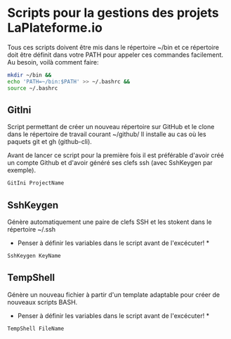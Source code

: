 # Scripts pour la gestions des projets LaPlateforme.io
Tous ces scripts doivent être mis dans le répertoire ~/bin
et ce répertoire doit être définit dans votre PATH pour appeler ces commandes
facilement. Au besoin, voilà comment faire:
```bash
mkdir ~/bin &&
echo 'PATH=~/bin:$PATH' >> ~/.bashrc &&
source ~/.bashrc
```

## GitIni
Script permettant de créer un nouveau répertoire sur GitHub et le clone
dans le répertoire de travail courant ~/github/
Il installe au cas où les paquets git et gh (github-cli).

Avant de lancer ce script pour la première fois il est préférable d'avoir
créé un compte Github et d'avoir généré ses clefs ssh (avec SshKeygen par exemple).

```bash
GitIni ProjectName
```

## SshKeygen
Génère automatiquement une paire de clefs SSH et les
stokent dans le répertoire ~/.ssh
* Penser à définir les variables dans le script avant de l'excécuter! *
```bash
SshKeygen KeyName
```

## TempShell
Génère un nouveau fichier à partir d'un template adaptable
pour créer de nouveaux scripts BASH.
* Penser à définir les variables dans le script avant de l'excécuter! *
```bash
TempShell FileName
```
